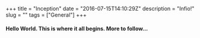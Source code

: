 +++
title = "Inception"
date = "2016-07-15T14:10:29Z"
description = "Infio!"
slug = ""
tags = ["General"]
+++


#### Hello World. This is where it all begins. More to follow...




